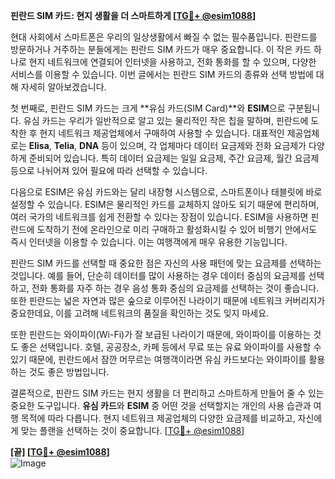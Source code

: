 **핀란드 SIM 카드: 현지 생활을 더 스마트하게 [[TG💪+ @esim1088](https://t.me/s/esim1088)]**

현대 사회에서 스마트폰은 우리의 일상생활에서 빠질 수 없는 필수품입니다. 핀란드를 방문하거나 거주하는 분들에게는 핀란드 SIM 카드가 매우 중요합니다. 이 작은 카드 하나로 현지 네트워크에 연결되어 인터넷을 사용하고, 전화 통화를 할 수 있으며, 다양한 서비스를 이용할 수 있습니다. 이번 글에서는 핀란드 SIM 카드의 종류와 선택 방법에 대해 자세히 알아보겠습니다.

첫 번째로, 핀란드 SIM 카드는 크게 **유심 카드(SIM Card)**와 **ESIM**으로 구분됩니다. 유심 카드는 우리가 일반적으로 알고 있는 물리적인 작은 칩을 말하며, 핀란드에 도착한 후 현지 네트워크 제공업체에서 구매하여 사용할 수 있습니다. 대표적인 제공업체로는 **Elisa**, **Telia**, **DNA** 등이 있으며, 각 업체마다 데이터 요금제와 전화 요금제가 다양하게 준비되어 있습니다. 특히 데이터 요금제는 일일 요금제, 주간 요금제, 월간 요금제 등으로 나뉘어져 있어 필요에 따라 선택할 수 있습니다.

다음으로 ESIM은 유심 카드와는 달리 내장형 시스템으로, 스마트폰이나 태블릿에 바로 설정할 수 있습니다. ESIM은 물리적인 카드를 교체하지 않아도 되기 때문에 편리하며, 여러 국가의 네트워크를 쉽게 전환할 수 있다는 장점이 있습니다. ESIM을 사용하면 핀란드에 도착하기 전에 온라인으로 미리 구매하고 활성화시킬 수 있어 비행기 안에서도 즉시 인터넷을 이용할 수 있습니다. 이는 여행객에게 매우 유용한 기능입니다.

핀란드 SIM 카드를 선택할 때 중요한 점은 자신의 사용 패턴에 맞는 요금제를 선택하는 것입니다. 예를 들어, 단순히 데이터를 많이 사용하는 경우 데이터 중심의 요금제를 선택하고, 전화 통화를 자주 하는 경우 음성 통화 중심의 요금제를 선택하는 것이 좋습니다. 또한 핀란드는 넓은 자연과 많은 숲으로 이루어진 나라이기 때문에 네트워크 커버리지가 중요한데요, 이를 고려해 네트워크의 품질을 확인하는 것도 잊지 마세요.

또한 핀란드는 와이파이(Wi-Fi)가 잘 보급된 나라이기 때문에, 와이파이를 이용하는 것도 좋은 선택입니다. 호텔, 공공장소, 카페 등에서 무료 또는 유료 와이파이를 사용할 수 있기 때문에, 핀란드에서 잠깐 머무르는 여행객이라면 유심 카드보다는 와이파이를 활용하는 것도 좋은 방법입니다.

결론적으로, 핀란드 SIM 카드는 현지 생활을 더 편리하고 스마트하게 만들어 줄 수 있는 중요한 도구입니다. **유심 카드**와 **ESIM** 중 어떤 것을 선택할지는 개인의 사용 습관과 여행 목적에 따라 다릅니다. 현지 네트워크 제공업체의 다양한 요금제를 비교하고, 자신에게 맞는 플랜을 선택하는 것이 중요합니다. [[TG💪+ @esim1088](https://t.me/s/esim1088)]

**[끝] [[TG💪+ @esim1088](https://t.me/s/esim1088)]**  
![Image](https://i.postimg.cc/Y0z9fWf4/image.png)